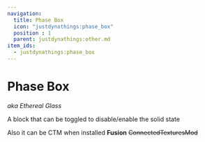 ```yaml
---
navigation:
  title: Phase Box
  icon: "justdynathings:phase_box"
  position : 1
  parent: justdynathings:other.md
item_ids:
  - justdynathings:phase_box
---
```


# Phase Box
*aka Ethereal Glass*

A block that can be toggled to disable/enable the solid state

Also it can be CTM when installed **Fusion** ~~ConnectedTexturesMod~~

<BlockImage id="justdynathings:phase_box" scale="4.0"/>

<Recipe id="justdynathings:phase_box" />
